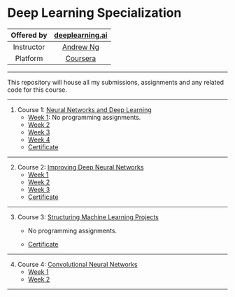 # Deep Learning Specialization

| Offered by 	|           [deeplearning.ai](https://www.deeplearning.ai/)          	|
|:----------:	|:------------------------------------------------------------------:	|
| Instructor 	|      [Andrew Ng](https://www.coursera.org/instructor/andrewng)     	|
|  Platform  	| [Coursera](https://www.coursera.org/specializations/deep-learning) 	|

---

This repository will house all my submissions, assignments and any related code for this course.

---

1. Course 1: [Neural Networks and Deep Learning](Neural-Networks-and-Deep-Learning)
	- [Week 1](): No programming assignments.
	- [Week 2](Neural-Networks-and-Deep-Learning/Week-2)
	- [Week 3](Neural-Networks-and-Deep-Learning/Week-3)
	- [Week 4](Neural-Networks-and-Deep-Learning/Week-4)
	- [Certificate](Neural-Networks-and-Deep-Learning/Certificate.pdf)

---

2. Course 2: [Improving Deep Neural Networks](Improving-Deep-Neural-Networks)
   - [Week 1](Improving-Deep-Neural-Networks/Week-1)
   - [Week 2](Improving-Deep-Neural-Networks/Week-2)
   - [Week 3](Improving-Deep-Neural-Networks/Week-3)
   - [Certificate](Improving-Deep-Neural-Networks/Certificate.pdf)

---

3. Course 3: [Structuring Machine Learning Projects](Structuring-Machine-Learning-Projects)

   	- No programming assignments.

   - [Certificate](Structuring-Machine-Learning-Projects/Certificate.pdf)

---

4. Course 4: [Convolutional Neural Networks](Convolutional-Neural-Networks)
   - [Week 1](Convolutional-Neural-Networks/Week-1)
   - [Week 2](Convolutional-Neural-Networks/Week-2)

---